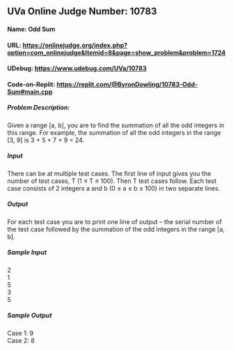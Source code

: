 ## UVa Online Judge Number: 10783
#### Name: Odd Sum
#### URL: https://onlinejudge.org/index.php?option=com_onlinejudge&Itemid=8&page=show_problem&problem=1724
#### UDebug: https://www.udebug.com/UVa/10783
#### Code-on-Replit: https://replit.com/@ByronDowling/10783-Odd-Sum#main.cpp

##### Problem Description:
Given a range [a, b], you are to find the summation of all the odd integers in this range. For example, the summation of all the odd integers in the range [3, 9] is 3 + 5 + 7 + 9 = 24.

##### Input
There can be at multiple test cases. The first line of input gives you the number of test cases, T (1 ≤ T ≤ 100). Then T test cases follow. Each test case consists of 2 integers a and b (0 ≤ a ≤ b ≤ 100) in two separate lines.

##### Output
For each test case you are to print one line of output – the serial number of the test case followed by the summation of the odd integers in the range [a, b].

##### Sample Input
2\
1\
5\
3\
5

##### Sample Output
Case 1: 9\
Case 2: 8
